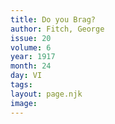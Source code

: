 ```yaml
---
title: Do you Brag?
author: Fitch, George
issue: 20
volume: 6
year: 1917
month: 24
day: VI
tags:
layout: page.njk
image:
---
```





